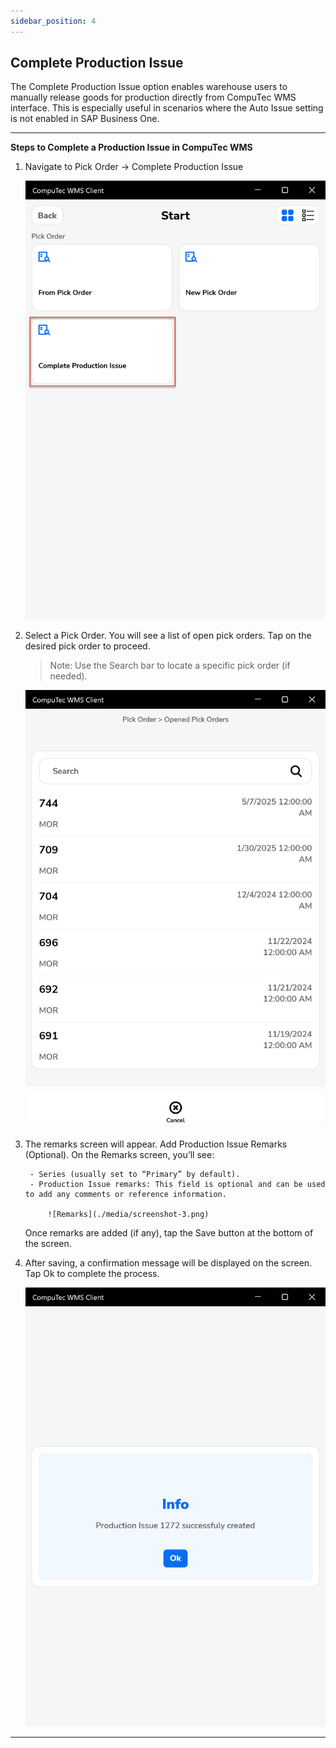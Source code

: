 ```yaml
---
sidebar_position: 4
---
```


## Complete Production Issue

The Complete Production Issue option enables warehouse users to manually release goods for production directly from CompuTec WMS interface. This is especially useful in scenarios where the Auto Issue setting is not enabled in SAP Business One.

---

**Steps to Complete a Production Issue in CompuTec WMS**

1. Navigate to Pick Order → Complete Production Issue

    ![Production Issue](./media/screenshot-1.png)

2. Select a Pick Order. You will see a list of open pick orders. Tap on the desired pick order to proceed.
    >Note: Use the Search bar to locate a specific pick order (if needed).

    ![Opened Picked Orders](./media/screenshot-2.png)

3. The remarks screen will appear. Add Production Issue Remarks (Optional). On the Remarks screen, you’ll see:

        - Series (usually set to “Primary” by default).
        - Production Issue remarks: This field is optional and can be used to add any comments or reference information.

            ![Remarks](./media/screenshot-3.png)

    Once remarks are added (if any), tap the Save button at the bottom of the screen.

4. After saving, a confirmation message will be displayed on the screen. Tap Ok to complete the process.

   ![Info message](./media/screenshot-4.png)

---
